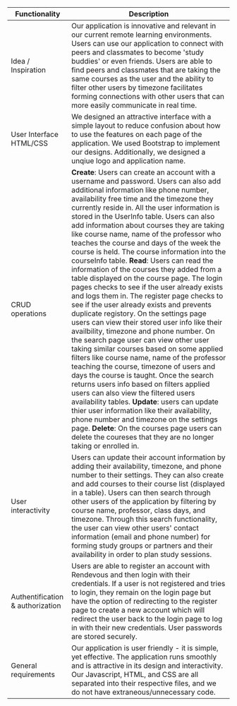 

| Functionality                           | Description                                     |
|-----------------------------------------|-------------------------------------------------|                  
|  Idea / Inspiration                     | Our application is innovative and relevant in our current remote learning environments. Users can use our application to connect with peers and classmates to become 'study buddies' or even friends. Users are able to find peers and classmates that are taking the same courses as the user and the ability to filter other users by timezone facilitates forming connections with other users that can more easily communicate in real time.                                                        |
|  User Interface HTML/CSS                | We designed an attractive interface with a simple layout to reduce confusion about how to use the features on each page of the application. We used Bootstrap to implement our designs. Additionally, we designed a unqiue logo and application name.                                     |
|  CRUD operations                        | **Create**: Users can create an account with a username and password. Users can also add additional information like phone number, availability free time and the timezone they currently reside in. All the user information is stored in the UserInfo table. Users can also add information about courses they are taking like course name, name of the professor who teaches the course and days of the week the course is held. The course information into the courseInfo table. **Read**: Users can read the information of the courses they added from a table displayed on the course page. The login pages checks to see if the user already exists and logs them in. The register page checks to see if the user already exists and prevents duplicate registory. On the settings page users can view their stored user info like their availbility, timezone and phone number. On the search page user can view other user taking similar courses based on some applied filters like course name, name of the professor teaching the course, timezone of users and days the course is taught. Once the search returns users info based on filters applied users can also view the filtered users availability tables. **Update**: users can update thier user information like their availability, phone number and timezone on the settings page. **Delete**: On the courses page users can delete the coureses that they are no longer taking or enrolled in.                 | 
|  User interactivity                     | Users can update their account information by adding their availability, timezone, and phone number to their settings. They can also create and add courses to their course list (displayed in a table). Users can then search through other users of the application by filtering by course name, professor, class days, and timezone. Through this search functionality, the user can view other users' contact information (email and phone number) for forming study groups or partners and their availability in order to plan study sessions.                                               |  
|  Authentification & authorization       | Users are able to register an account with Rendevous and then login with their credentials. If a user is not registered and tries to login, they remain on the login page but have the option of redirecting to the register page to create a new account which will redirect the user back to the login page to log in with their new credentials. User passwords are stored securely.                                                 |  
| General requirements                    | Our application is user friendly - it is simple, yet effective. The application runs smoothly and is attractive in its design and interactivity. Our Javascript, HTML, and CSS are all separated into their respective files, and we do not have extraneous/unnecessary code.  
